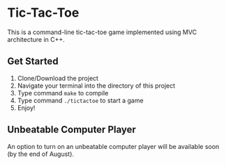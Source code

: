 # Tic-Tac-Toe

This is a command-line tic-tac-toe game implemented using MVC architecture in C++.

## Get Started
1. Clone/Download the project
2. Navigate your terminal into the directory of this project
3. Type command `make` to compile
4. Type command `./tictactoe` to start a game
5. Enjoy!

## Unbeatable Computer Player
An option to turn on an unbeatable computer player will be available soon (by the end of August).
